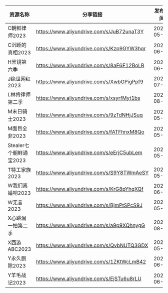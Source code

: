 | 资源名称              | 分享链接                                      | 发布时间       |
| ----------------- | ----------------------------------------- | ---------- |
| C朝鲜律师2023         | https://www.aliyundrive.com/s/JuB72unaT3Y | 2023-05-30 |
| C沉睡的真相2023        | https://www.aliyundrive.com/s/Kzp9GYW3hqr | 2023-06-23 |
| H黑镜第六季            | https://www.aliyundrive.com/s/8aF6F12BoLR | 2023-06-16 |
| J绝世网红2023         | https://www.aliyundrive.com/s/XwbGPigPpf9 | 2023-07-01 |
| L林肯律师第二季          | https://www.aliyundrive.com/s/xsyrfMyt1bs | 2023-08-04 |
| M末日骑士2023         | https://www.aliyundrive.com/s/9zTdNHjJSuq | 2023-05-30 |
| M面目全非2023         | https://www.aliyundrive.com/s/fATFhnxM8Qo | 2023-05-30 |
| Stealer七个朝鲜通宝2023 | https://www.aliyundrive.com/s/eErjC5ubLem | 2023-05-30 |
| T特工家族2023         | https://www.aliyundrive.com/s/S9Y8TWmAeSY | 2023-05-30 |
| W我们离婚吧2023        | https://www.aliyundrive.com/s/KrG8pYhqXQf | 2023-06-23 |
| W无言2023           | https://www.aliyundrive.com/s/BjmPtSPcS9J | 2023-05-30 |
| X心跳漏一拍第二季         | https://www.aliyundrive.com/s/a9p9XQhnygG | 2023-08-04 |
| X西游ABC2023        | https://www.aliyundrive.com/s/QvbNUTQ3GDX | 2023-05-30 |
| Y永久删除2023         | https://www.aliyundrive.com/s/1ZKtWcLmB42 | 2023-06-29 |
| Y羊毛战记2023         | https://www.aliyundrive.com/s/EjSTu6u8rLU | 2023-06-26 |
